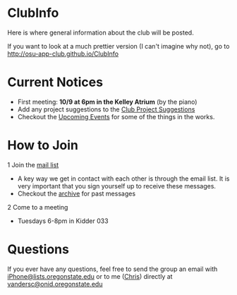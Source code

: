 ClubInfo
========

Here is where general information about the club will be posted.

If you want to look at a much prettier version (I can't imagine why not), go to http://osu-app-club.github.io/ClubInfo


Current Notices
===============
* First meeting: __10/9 at 6pm in the Kelley Atrium__ (by the piano)
* Add any project suggestions to the [Club Project Suggestions](https://github.com/OSU-App-Club/ClubInfo/blob/master/ProjectSuggestions.md)
* Checkout the [Upcoming Events](https://github.com/OSU-App-Club/ClubInfo/blob/master/UpcomingEvents.md) for some of the things in the works.

How to Join
===========

1 Join the [mail list](https://secure.engr.oregonstate.edu/mailman/listinfo/app-club)
  * A key way we get in contact with each other is through the email list. It is very important that you sign yourself up to receive these messages.
  * Checkout the [archive](http://engineering.oregonstate.edu/mailman/archives/public/app-club/2013-October/thread.html) for past messages

2 Come to a meeting
  * Tuesdays 6-8pm in Kidder 033

Questions
=========

If you ever have any questions, feel free to send the group an email with iPhone@lists.oregonstate.edu or to me ([Chris](https://github.com/cvanderschuere)) directly at vandersc@onid.oregonstate.edu

